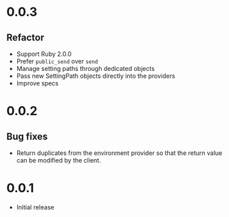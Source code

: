 # 0.0.3

## Refactor

* Support Ruby 2.0.0
* Prefer `public_send` over `send`
* Manage setting paths through dedicated objects
* Pass new SettingPath objects directly into the providers
* Improve specs

# 0.0.2

## Bug fixes

* Return duplicates from the environment provider so that the return value can be modified by the client.

# 0.0.1

* Initial release
